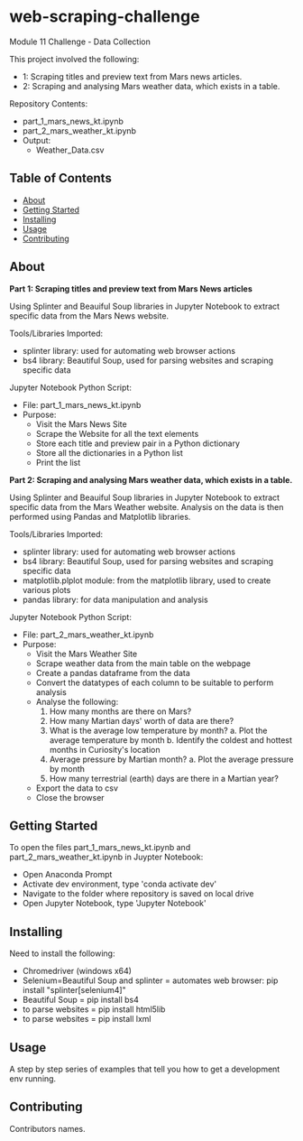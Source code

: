 # web-scraping-challenge
Module 11 Challenge - Data Collection

This project involved the following:
- 1: Scraping titles and preview text from Mars news articles.
- 2: Scraping and analysing Mars weather data, which exists in a table.

Repository Contents:
- part_1_mars_news_kt.ipynb
- part_2_mars_weather_kt.ipynb
- Output:
    - Weather_Data.csv
    
## Table of Contents

- [About](#about)
- [Getting Started](#getting_started)
- [Installing](#installing)
- [Usage](#usage)
- [Contributing](#contributing)

## About
**Part 1: Scraping titles and preview text from Mars News articles**

Using Splinter and Beauiful Soup libraries in Jupyter Notebook to extract specific data from the Mars News website.

Tools/Libraries Imported:
- splinter library: used for automating web browser actions
- bs4 library: Beautiful Soup, used for parsing websites and scraping specific data

Jupyter Notebook Python Script:
- File: part_1_mars_news_kt.ipynb
- Purpose:
  - Visit the Mars News Site
  - Scrape the Website for all the text elements
  - Store each title and preview pair in a Python dictionary
  - Store all the dictionaries in a Python list
  - Print the list

**Part 2: Scraping and analysing Mars weather data, which exists in a table.**

Using Splinter and Beauiful Soup libraries in Jupyter Notebook to extract specific data from the Mars Weather website. Analysis on the data is then performed using Pandas and Matplotlib libraries.

Tools/Libraries Imported:
- splinter library: used for automating web browser actions
- bs4 library: Beautiful Soup, used for parsing websites and scraping specific data
- matplotlib.plplot module: from the matplotlib library, used to create various plots
- pandas library: for data manipulation and analysis

Jupyter Notebook Python Script:
- File: part_2_mars_weather_kt.ipynb
- Purpose:
  - Visit the Mars Weather Site
  - Scrape weather data from the main table on the webpage
  - Create a pandas dataframe from the data
  - Convert the datatypes of each column to be suitable to perform analysis
  - Analyse the following:
      1. How many months are there on Mars?
      2. How many Martian days' worth of data are there?
      3. What is the average low temperature by month?
             a. Plot the average temperature by month
             b. Identify the coldest and hottest months in Curiosity's location
      4. Average pressure by Martian month?
             a. Plot the average pressure by month        
      5. How many terrestrial (earth) days are there in a Martian year?
   - Export the data to csv
   - Close the browser   
        

## Getting Started
To open the files part_1_mars_news_kt.ipynb and part_2_mars_weather_kt.ipynb in Juypter Notebook:
  - Open Anaconda Prompt
  - Activate dev environment, type 'conda activate dev'
  - Navigate to the folder where repository is saved on local drive
  - Open Jupyter Notebook, type 'Jupyter Notebook'
        
## Installing
Need to install the following:
  - Chromedriver (windows x64)
  - Selenium=Beautiful Soup and splinter = automates web browser: pip install "splinter[selenium4]"
  - Beautiful Soup = pip install bs4
  - to parse websites = pip install html5lib
  - to parse websites = pip install lxml

## Usage
A step by step series of examples that tell you how to get a development env running.

## Contributing
Contributors names.
